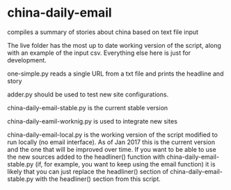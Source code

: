 # china-daily-email
compiles a summary of stories about china based on text file input

The live folder has the most up to date working version of the script, along with an example of the input csv.  Everything else here is just for development.

one-simple.py reads a single URL from a txt file and prints the headline and story

adder.py should be used to test new site configurations.

china-daily-email-stable.py is the current stable version

china-daily-eamil-worknig.py is used to integrate new sites

china-daily-email-local.py is the working version of the script modified to run locally (no email interface).  As of Jan 2017 this is the current version and the one that will be improved over time.  If you want to be able to use the new sources added to the headliner() function with china-daily-email-stable.py (if, for example, you want to keep using the email function) it is likely that you can just replace the headliner() section of china-daily-email-stable.py with the headliner() section from this script.
